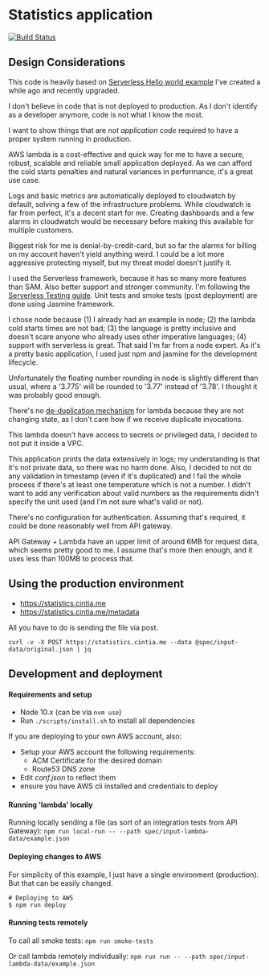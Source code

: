 # Statistics application

[![Build Status](https://travis-ci.org/cintiadr/statistics-app.svg?branch=master)](https://travis-ci.org/cintiadr/statistics-app)

## Design Considerations

This code is heavily based on [Serverless Hello world example](https://github.com/cintiadr/sample-lambda-app) I've created a while ago and recently upgraded.

I don't believe in code that is not deployed to production. As I don't identify as a developer anymore,
code is not what I know the most.

I want to show things that are _not application code_ required to have a proper system running in production.

AWS lambda is a cost-effective and quick way for me to have a secure, robust, scalable and reliable
small application deployed. As we can afford the cold starts penalties and natural variances in performance,
it's a great use case.

Logs and basic metrics are automatically deployed to cloudwatch by default,
solving a few of the infrastructure problems. While cloudwatch is far from perfect, it's a decent start for me.
Creating dashboards and a few alarms in cloudwatch would be necessary before making this available for multiple customers.

Biggest risk for me is denial-by-credit-card, but so far the alarms for billing
on my account haven't yield anything weird. I could be a lot more aggressive protecting myself,
but my threat model doesn't justify it.

I used the Serverless framework, because it has so many more features than SAM. Also better support and stronger community.
I'm following the [Serverless Testing guide](https://serverless.com/framework/docs/providers/aws/guide/testing/). Unit tests and smoke tests (post deployment) are done using Jasmine framework.

I chose node because (1) I already had an example in node; (2) the lambda cold starts times are not bad;
(3) the language is pretty inclusive and doesn't scare anyone who already uses other imperative languages;
(4) support with serverless is great. That said I'm far from a node expert. As it's a pretty basic application, I used just npm and jasmine for the development lifecycle.


Unfortunately the floating number rounding in node is slightly different than usual, where a '3.775' will be rounded to '3.77' instead of '3.78'. I thought it was probably good enough.

There's no [de-duplication mechanism](https://blog.sungardas.com/CTOLabs/2017/06/run-lambda-run/) for lambda
because they are not changing state, as I don't care how if we receive duplicate invocations.

This lambda doesn't have access to secrets or privileged data, I decided to not put it inside a VPC.

This application prints the data extensively in logs; my understanding is that it's not private data,
so there was no harm done. Also, I decided to not do any validation in timestamp (even if it's duplicated) and I fail the whole process if there's at least one temperature which is not a number.
I didn't want to add any verification about valid numbers as the requirements didn't specify the unit used (and I'm not sure what's valid or not).

There's no configuration for authentication. Assuming that's required, it could be done reasonably well from API gateway.

API Gateway + Lambda have an upper limit of around 6MB for request data, which seems pretty good to me. I assume that's more then enough, and it uses less than 100MB to process that.


## Using the production environment

  - <https://statistics.cintia.me>
  - <https://statistics.cintia.me/metadata>


All you have to do is sending the file via post.

`curl -v -X POST https://statistics.cintia.me --data @spec/input-data/original.json | jq`


## Development and deployment

#### Requirements and setup

  - Node 10.x (can be via `nvm use`)
  - Run `./scripts/install.sh` to install all dependencies


If you are deploying to your own AWS account, also:

  - Setup your AWS account the following requirements:
    - ACM Certificate for the desired domain
    - Route53 DNS zone
  - Edit _conf.json_ to reflect them
  - ensure you have AWS cli installed and credentials to deploy

#### Running 'lambda' locally

Running locally sending a file (as sort of an integration tests from API Gateway):
`npm run local-run -- --path spec/input-lambda-data/example.json`

#### Deploying changes to AWS

For simplicity of this example, I just have a single environment (production).
But that can be easily changed.

```
# Deploying to AWS
$ npm run deploy
```

#### Running tests remotely

To call all smoke tests:
`npm run smoke-tests`

Or call lambda remotely individually:
`npm run run -- --path spec/input-lambda-data/example.json`
